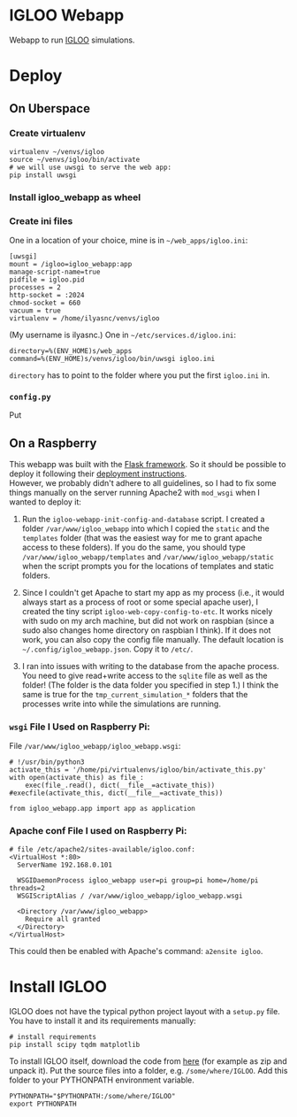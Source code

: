 # IGLOO Webapp

Webapp to run [IGLOO](https://github.com/zerotonin/igloo) simulations.

# Deploy

## On Uberspace

### Create virtualenv

```
virtualenv ~/venvs/igloo
source ~/venvs/igloo/bin/activate
# we will use uwsgi to serve the web app:
pip install uwsgi
```

### Install igloo_webapp as wheel

### Create ini files

One in a location of your choice, mine is in `~/web_apps/igloo.ini`:

```
[uwsgi]
mount = /igloo=igloo_webapp:app
manage-script-name=true
pidfile = igloo.pid
processes = 2
http-socket = :2024
chmod-socket = 660
vacuum = true
virtualenv = /home/ilyasnc/venvs/igloo
```

(My username is ilyasnc.)
One in ``~/etc/services.d/igloo.ini``:

```
directory=%(ENV_HOME)s/web_apps
command=%(ENV_HOME)s/venvs/igloo/bin/uwsgi igloo.ini
```

``directory`` has to point to the folder where you put the first ``igloo.ini`` in.

### ``config.py``

Put 

## On a Raspberry

This webapp was built with the [Flask framework](http://flask.pocoo.org/). So it should be possible
to deploy it following their [deployment instructions](http://flask.pocoo.org/docs/1.0/tutorial/deploy/).  
However, we probably didn't adhere to all guidelines, so I had to fix some things manually on the server
running Apache2 with `mod_wsgi` when I wanted to deploy it:

1. Run the `igloo-webapp-init-config-and-database` script. I created a folder `/var/www/igloo_webapp`
   into which I copied the `static` and the `templates` folder (that was the easiest way for me to grant apache access to these folders). If you do the same, you should type `/var/www/igloo_webapp/templates` and
   `/var/www/igloo_webapp/static` when the script prompts you for the locations of templates and static folders.

2. Since I couldn't get Apache to start my app as my process (i.e., it would always start as a process of root or some special apache user), I created the tiny script `igloo-web-copy-config-to-etc`. It works nicely with sudo on my arch machine, but did not work on raspbian (since a sudo also changes home directory on raspbian I think). If it does not work, you can also copy the config file manually. The default location is `~/.config/igloo_webapp.json`. Copy it to `/etc/`.

3. I ran into issues with writing to the database from the apache process. You need to give read+write access to the `sqlite` file as well as the folder! (The folder is the data folder you specified in step 1.) I think the same is true for the `tmp_current_simulation_*` folders that the processes write into while the simulations are running.

### `wsgi` File I Used on Raspberry Pi:
File `/var/www/igloo_webapp/igloo_webapp.wsgi`: 
```
# !/usr/bin/python3
activate_this = '/home/pi/virtualenvs/igloo/bin/activate_this.py'
with open(activate_this) as file_:
    exec(file_.read(), dict(__file__=activate_this))
#execfile(activate_this, dict(__file__=activate_this))

from igloo_webapp.app import app as application
```

### Apache conf File I used on Raspberry Pi:

```
# file /etc/apache2/sites-available/igloo.conf:
<VirtualHost *:80>
  ServerName 192.168.0.101

  WSGIDaemonProcess igloo_webapp user=pi group=pi home=/home/pi threads=2
  WSGIScriptAlias / /var/www/igloo_webapp/igloo_webapp.wsgi

  <Directory /var/www/igloo_webapp>
    Require all granted
  </Directory>
</VirtualHost>
```
This could then be enabled with Apache's command: `a2ensite igloo`.

# Install IGLOO

IGLOO does not have the typical python project layout with a ``setup.py`` file. You have
to install it and its requirements manually:

```
# install requirements
pip install scipy tqdm matplotlib
```

To install IGLOO itself, download the code from [here](https://github.com/zerotonin/igloo)
(for example as zip and unpack it). Put the source files into a folder, e.g.
``/some/where/IGLOO``. Add this folder to your PYTHONPATH environment variable.

```
PYTHONPATH="$PYTHONPATH:/some/where/IGLOO"
export PYTHONPATH
```